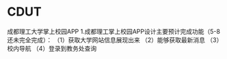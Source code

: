 # CDUT
成都理工大学掌上校园APP
1.成都理工掌上校园APP设计主要预计完成功能（5-8还未完全完成）：
（1）获取大学网站信息展现出来
（2）能够获取最新消息
（3）校内导航
（4）登录到教务处查询

